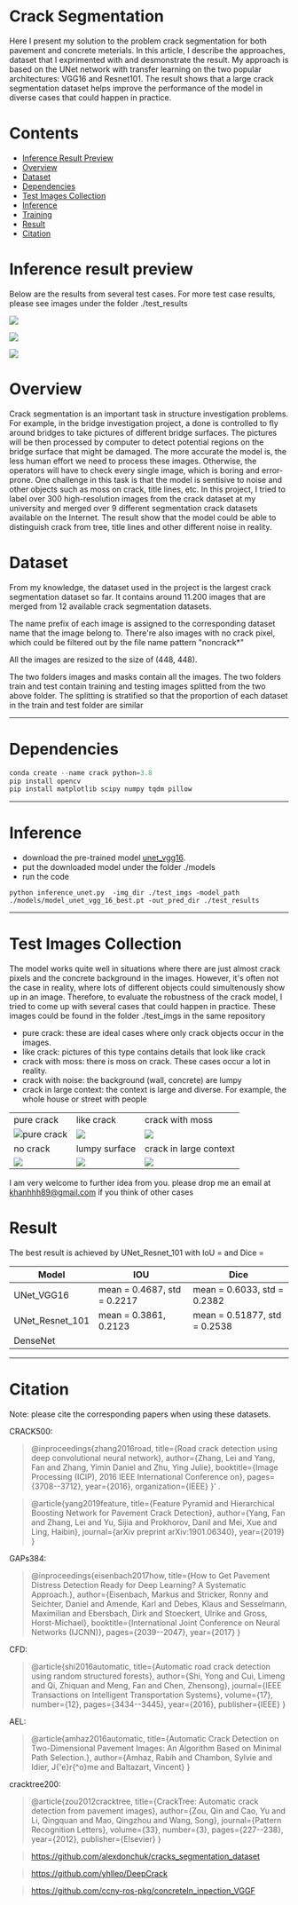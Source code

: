 # Crack Segmentation

Here I present my solution to the problem crack segmentation for both pavement and concrete meterials. 
In this article, I describe the approaches, dataset that I exprimented with and desmonstrate the result. 
My approach is based on the UNet network with transfer learning on the two popular architectures: VGG16 and Resnet101.
The result shows that a large crack segmentation dataset helps improve the performance of the model in diverse cases that 
could happen in practice.

# Contents
 - [Inference Result Preview](#Inference-Result-Preview)
 - [Overview](#Overview)
 - [Dataset](#Dataset)
 - [Dependencies](#Dependencies)
 - [Test Images Collection](#Test-Images-Collection)
 - [Inference](#Inference)
 - [Training](#Training)
 - [Result](#Result)
 - [Citation](#Citation)

# Inference result preview
Below are the results from several test cases. For more test case results, please see images under the folder ./test_results

![](./assets/show_result_2.jpg)

![](./assets/show_result_3.jpg)

![](./assets/show_result_4.jpg)

# Overview
Crack segmentation is an important task in structure investigation problems. 
For example, in the bridge investigation project, a done is controlled to fly around bridges to take pictures
of different bridge surfaces. The pictures will be then processed by computer to detect potential regions on the bridge surface
that might be damaged. The more accurate the model is, the less human effort we need to process these images. Otherwise,
the operators will have to check every single image, which is boring and error-prone. 
One challenge in this task is that the model is sentisive to noise and other objects such as moss on crack, title lines, etc. 
In this project, I tried to label over 300 high-resolution images from the crack dataset at my university and merged over 9 different
segmentation crack datasets available on the Internet. The result show that the model could be able to distinguish crack from tree, title lines
and other different noise in reality.

# Dataset
From my knowledge, the dataset used in the project is the largest crack segmentation dataset so far. 
It contains around 11.200 images that are merged from 12 available crack segmentation datasets.

The name prefix of each image is assigned to the corresponding dataset name that the image belong to. 
There're also images with no crack pixel, which could be filtered out by the file name pattern "noncrack*"

All the images are resized to the size of (448, 448).

The two folders images and masks contain all the images.
The two folders train and test contain training and testing images splitted from the two above folder. 
The splitting is stratified so that the proportion of each dataset in the train and test folder are similar

***
# Dependencies
```python
conda create --name crack python=3.8
pip install opencv 
pip install matplotlib scipy numpy tqdm pillow
```

***
# Inference
- download the pre-trained model [unet_vgg16](https://drive.google.com/open?id=1wA2eAsyFZArG3Zc9OaKvnBuxSAPyDl08).
- put the downloaded model under the folder ./models
- run the code
```pythonstub
python inference_unet.py  -img_dir ./test_imgs -model_path ./models/model_unet_vgg_16_best.pt -out_pred_dir ./test_results
```

***
# Test Images Collection
The model works quite well in situations where there are just almost crack pixels and the concrete background in the images. 
However, it's often not the case in reality, where lots of different objects could simultenously show up in an image. 
Therefore, to evaluate the robustness of the crack model, I tried to come up with several cases that could happen in practice. 
These images could be found in the folder ./test_imgs in the same repository 

- pure crack: these are ideal cases where only crack objects occur in the images.
- like crack: pictures of this type contains details that look like crack 
- crack with moss: there is moss on crack. These cases occur a lot in reality.
- crack with noise: the background (wall, concrete) are lumpy  
- crack in large context: the context is large and diverse. For example, the whole house or street with people

| | | |
|------------------|--------|--------------|
| pure crack | like crack | crack with moss |
| ![pure crack](./assets/pure_crack.jpg) | ![](./assets/like_crack.jpg)| ![](./assets/crack_with_moss.jpg) |
| no crack | lumpy surface| crack in large context |
| ![](./assets/noncrack.jpg) | ![](./assets/crack_noise.jpg)| ![](./assets/crack_in_large_context.jpeg)| 


I am very welcome to further idea from you. please drop me an email at khanhhh89@gmail.com if you think of other cases



# Result
The best result is achieved by UNet_Resnet_101 with IoU = and Dice = 

| Model            | IOU | Dice |  
|------------------|---------|---------|
| UNet_VGG16       | mean = 0.4687, std = 0.2217  | mean = 0.6033, std = 0.2382| 
| UNet_Resnet_101 | mean = 0.3861, 0.2123  | mean = 0.51877, std = 0.2538  | 
| DenseNet         |       |        |

***

# Citation
Note: please cite the corresponding papers when using these datasets.

CRACK500:
>@inproceedings{zhang2016road,
  title={Road crack detection using deep convolutional neural network},
  author={Zhang, Lei and Yang, Fan and Zhang, Yimin Daniel and Zhu, Ying Julie},
  booktitle={Image Processing (ICIP), 2016 IEEE International Conference on},
  pages={3708--3712},
  year={2016},
  organization={IEEE}
}' .

>@article{yang2019feature,
  title={Feature Pyramid and Hierarchical Boosting Network for Pavement Crack Detection},
  author={Yang, Fan and Zhang, Lei and Yu, Sijia and Prokhorov, Danil and Mei, Xue and Ling, Haibin},
  journal={arXiv preprint arXiv:1901.06340},
  year={2019}
}

GAPs384: 
>@inproceedings{eisenbach2017how,
  title={How to Get Pavement Distress Detection Ready for Deep Learning? A Systematic Approach.},
  author={Eisenbach, Markus and Stricker, Ronny and Seichter, Daniel and Amende, Karl and Debes, Klaus
          and Sesselmann, Maximilian and Ebersbach, Dirk and Stoeckert, Ulrike
          and Gross, Horst-Michael},
  booktitle={International Joint Conference on Neural Networks (IJCNN)},
  pages={2039--2047},
  year={2017}
}

CFD: 
>@article{shi2016automatic,
  title={Automatic road crack detection using random structured forests},
  author={Shi, Yong and Cui, Limeng and Qi, Zhiquan and Meng, Fan and Chen, Zhensong},
  journal={IEEE Transactions on Intelligent Transportation Systems},
  volume={17},
  number={12},
  pages={3434--3445},
  year={2016},
  publisher={IEEE}
}

AEL: 
>@article{amhaz2016automatic,
  title={Automatic Crack Detection on Two-Dimensional Pavement Images: An Algorithm Based on Minimal Path Selection.},
  author={Amhaz, Rabih and Chambon, Sylvie and Idier, J{\'e}r{\^o}me and Baltazart, Vincent}
}

cracktree200: 
>@article{zou2012cracktree,
  title={CrackTree: Automatic crack detection from pavement images},
  author={Zou, Qin and Cao, Yu and Li, Qingquan and Mao, Qingzhou and Wang, Song},
  journal={Pattern Recognition Letters},
  volume={33},
  number={3},
  pages={227--238},
  year={2012},
  publisher={Elsevier}
}

>https://github.com/alexdonchuk/cracks_segmentation_dataset

>https://github.com/yhlleo/DeepCrack

>https://github.com/ccny-ros-pkg/concreteIn_inpection_VGGF
